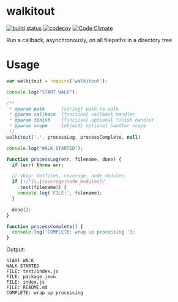 # walkitout

[![build status](https://api.travis-ci.org/ecman/walkitout.png)](https://travis-ci.org/ecman/walkitout) [![codecov](https://codecov.io/gh/ecman/walkitout/branch/master/graph/badge.svg)](https://codecov.io/gh/ecman/walkitout) [![Code Climate](https://codeclimate.com/github/ecman/walkitout/badges/gpa.svg)](https://codeclimate.com/github/ecman/walkitout)

Run a callback, asynchronously, on all filepaths in a directory tree

#  Usage

```js
var walkitout = require('walkitout');

console.log("START WALK");

/**
 * @param path      {string} path to walk
 * @param callback  {function} callback handler 
 * @param finish    {function} optional finish handler
 * @param scope     {object} optional handler scope
 */
walkitout('.', processLog, processComplete, null)

console.log("WALK STARTED");

function processLog(err, filename, done) {
  if (err) throw err;

  // skip: dotfiles, coverage, node_modules
  if (!/^(\.|coverage|node_modules)/
    .test(filename)) {
    console.log('FILE:', filename);
  }

  done();
}

function processComplete() {
  console.log('COMPLETE: wrap up processing ');
}
```
Output:

```text
START WALK
WALK STARTED
FILE: test/index.js
FILE: package.json
FILE: index.js
FILE: README.md
COMPLETE: wrap up processing 
```
